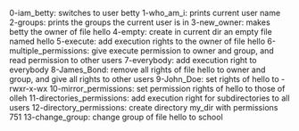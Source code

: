 0-iam_betty: switches to user betty
1-who_am_i: prints current user name
2-groups: prints the groups the current user is in
3-new_owner: makes betty the owner of file hello
4-empty: create in current dir an empty file named hello
5-execute: add execution rights to the owner of file hello
6-multiple_permissions: give execute permission to owner and group, and read permission to other users
7-everybody: add execution right to everybody
8-James_Bond: remove all rights of file hello to owner and group, and give all rights to other users
9-John_Doe: set rights of hello to -rwxr-x-wx
10-mirror_permissions: set permission rights of hello to those of olleh
11-directories_permissions: add execution right for subdirectories to all users
12-directory_permissions: create directory my_dir with permissions 751
13-change_group: change group of file hello to school

